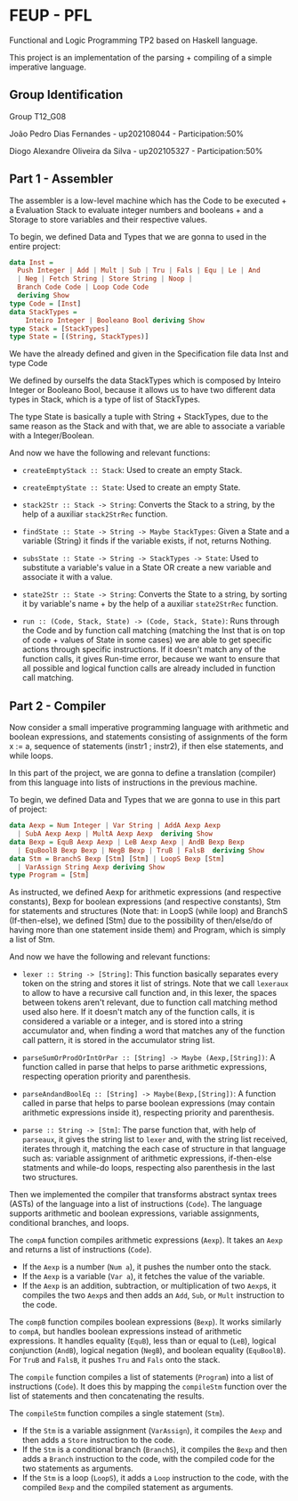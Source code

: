 # FEUP - PFL

Functional and Logic Programming TP2 based on Haskell language.

This project is an implementation of the parsing + compiling of a simple imperative language.

## Group Identification

Group T12_G08

João Pedro Dias Fernandes - up202108044 - Participation:50%

Diogo Alexandre Oliveira da Silva - up202105327 - Participation:50%

## Part 1 - Assembler

The assembler is a low-level machine which has the Code to be executed + a Evaluation Stack to evaluate integer numbers and booleans + and a Storage to store variables and their respective values.

To begin, we defined Data and Types that we are gonna to used in the entire project:

```haskell
data Inst =
  Push Integer | Add | Mult | Sub | Tru | Fals | Equ | Le | And
  | Neg | Fetch String | Store String | Noop |
  Branch Code Code | Loop Code Code
  deriving Show
type Code = [Inst]
data StackTypes =
    Inteiro Integer | Booleano Bool deriving Show
type Stack = [StackTypes]
type State = [(String, StackTypes)]
```

We have the already defined and given in the Specification file data Inst and type Code

We defined by ourselfs the data StackTypes which is composed by Inteiro Integer or Booleano Bool, because it allows us to have two different data types in Stack, which is a type of list of StackTypes.

The type State is basically a tuple with String + StackTypes, due to the same reason as the Stack and with that, we are able to associate a variable with a Integer/Boolean.

And now we have the following and relevant functions:

- ```createEmptyStack :: Stack```: Used to create an empty Stack.
  
- ```createEmptyState :: State```: Used to create an empty State.
  
- ```stack2Str :: Stack -> String```: Converts the Stack to a string, by the help of a auxiliar ```stack2StrRec``` function.
  
- ```findState :: State -> String -> Maybe StackTypes```: Given a State and a variable (String) it finds if the variable exists, if not, returns Nothing.
  
- ```subsState :: State -> String -> StackTypes -> State```: Used to substitute a variable's value in a State OR create a new variable and associate it with a value.

- ```state2Str :: State -> String```: Converts the State to a string, by sorting it by variable's name + by the help of a auxiliar ```state2StrRec``` function.

- ```run :: (Code, Stack, State) -> (Code, Stack, State)```: Runs through the Code and by function call matching (matching the Inst that is on top of code + values of State in some cases) we are able to get specific actions through specific instructions. If it doesn't match any of the function calls, it gives Run-time error, because we want to ensure that all possible and logical function calls are already included in function call matching.

## Part 2 - Compiler

Now consider a small imperative programming language with arithmetic and boolean expressions, and statements consisting of assignments of the form x := a, sequence of statements (instr1 ; instr2), if then else statements, and while loops.

In this part of the project, we are gonna to define a translation (compiler) from this language into lists of instructions in the previous machine.

To begin, we defined Data and Types that we are gonna to use in this part of project:

```haskell
data Aexp = Num Integer | Var String | AddA Aexp Aexp
  | SubA Aexp Aexp | MultA Aexp Aexp  deriving Show
data Bexp = EquB Aexp Aexp | LeB Aexp Aexp | AndB Bexp Bexp
  | EquBoolB Bexp Bexp | NegB Bexp | TruB | FalsB  deriving Show
data Stm = BranchS Bexp [Stm] [Stm] | LoopS Bexp [Stm]
  | VarAssign String Aexp deriving Show
type Program = [Stm]
```

As instructed, we defined Aexp for arithmetic expressions (and respective constants), Bexp for boolean expressions (and respective constants), Stm for statements and structures (Note that: in LoopS (while loop) and BranchS (If-then-else), we defined [Stm] due to the possibility of then/else/do of having more than one statement inside them) and Program, which is simply a list of Stm.

And now we have the following and relevant functions:

- ```lexer :: String -> [String]```: This function basically separates every token on the string and stores it list of strings. Note that we call ```lexeraux``` to allow to have a recursive call function and, in this lexer, the spaces between tokens aren't relevant, due to function call matching method used also here. If it doesn't match any of the function calls, it is considered a variable or a integer, and is stored into a string accumulator and, when finding a word that matches any of the function call pattern, it is stored in the accumulator string list.

- ```parseSumOrProdOrIntOrPar :: [String] -> Maybe (Aexp,[String])```: A function called in parse that helps to parse arithmetic expressions, respecting operation priority and parenthesis.

- ```parseAndandBoolEq :: [String] -> Maybe(Bexp,[String])```: A function called in parse that helps to parse boolean expressions (may contain arithmetic expressions inside it), respecting priority and parenthesis.

- ```parse :: String -> [Stm]```: The parse function that, with help of ```parseaux```, it gives the string list to ```lexer``` and, with the string list received, iterates through it, matching the each case of structure in that language such as: variable assignment of arithmetic expressions, if-then-else statments and while-do loops, respecting also parenthesis in the last two structures.

Then we implemented the compiler that transforms abstract syntax trees (ASTs) of the language into a list of instructions (`Code`). The language supports arithmetic and boolean expressions, variable assignments, conditional branches, and loops.

The `compA` function compiles arithmetic expressions (`Aexp`). It takes an `Aexp` and returns a list of instructions (`Code`).

- If the `Aexp` is a number (`Num a`), it pushes the number onto the stack.
- If the `Aexp` is a variable (`Var a`), it fetches the value of the variable.
- If the `Aexp` is an addition, subtraction, or multiplication of two `Aexp`s, it compiles the two `Aexp`s and then adds an `Add`, `Sub`, or `Mult` instruction to the code.

The `compB` function compiles boolean expressions (`Bexp`). It works similarly to `compA`, but handles boolean expressions instead of arithmetic expressions. It handles equality (`EquB`), less than or equal to (`LeB`), logical conjunction (`AndB`), logical negation (`NegB`), and boolean equality (`EquBoolB`). For `TruB` and `FalsB`, it pushes `Tru` and `Fals` onto the stack.

The `compile` function compiles a list of statements (`Program`) into a list of instructions (`Code`). It does this by mapping the `compileStm` function over the list of statements and then concatenating the results.

The `compileStm` function compiles a single statement (`Stm`).

- If the `Stm` is a variable assignment (`VarAssign`), it compiles the `Aexp` and then adds a `Store` instruction to the code.
- If the `Stm` is a conditional branch (`BranchS`), it compiles the `Bexp` and then adds a `Branch` instruction to the code, with the compiled code for the two statements as arguments.
- If the `Stm` is a loop (`LoopS`), it adds a `Loop` instruction to the code, with the compiled `Bexp` and the compiled statement as arguments.
